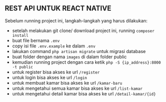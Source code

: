 ## REST API UNTUK REACT NATIVE

Sebelum running project ini, langkah-langkah yang harus dilakukan:
- setelah melakukan git clone/ download project ini, running `composer install`
- buat file bernama `.env`
- copy isi file `.env.example` ke dalam `.env`
- lakukan command `php artisan migrate` untuk migrasi database
- buat folder dengan nama `images` di dalam folder public
- kemudian running project dengan cara ketik `php -S {ip_address}:8000 -t public`
- untuk register bisa akses ke url `/register`
- untuk login bisa akses ke url `/login`
- untuk membuat kamar bisa akses ke url `/kamar-baru`
- untuk mengetahui semua kamar bisa akses ke url `/list-kamar`
- untuk mengetahui detail kamar bisa akses ke url `/detail-kamar/{id}`